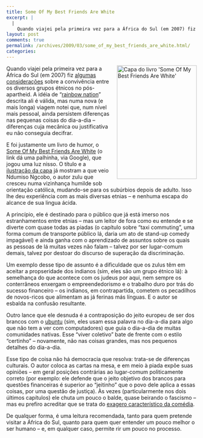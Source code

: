 ```yaml
---
title: Some Of My Best Friends Are White
excerpt: |
  |
    Quando viajei pela primeira vez para a África do Sul (em 2007) fiz algumas considerações sobre a convivência entre os diversos grupos étnicos no pós-apartheid. A idéia de "rainbow nation" descrita ali é válida, mas numa nova (e mais longa)...
layout: post
comments: true
permalink: /archives/2009/03/some_of_my_best_friends_are_white.html/
categories:
---
```

<span class="mt-enclosure mt-enclosure-image"><img title="Capa do livro 'Some Of My Best Friends Are White'" src="//chester.me/archives/img/mt/2009/03/09/some_of_my_best_friends_are_white.jpg" width="211" height="300" class="mt-image-right" style="float: right; margin: 0 0 20px 20px;" /></span>Quando viajei pela primeira vez para a África do Sul (em 2007) fiz [algumas considerações][1] sobre a convivência entre os diversos grupos étnicos no pós-apartheid. A idéia de &#8220;[rainbow nation][2]&#8221; descrita ali é válida, mas numa nova (e mais longa) viagem notei que, num nível mais pessoal, ainda persistem diferenças nas pequenas coisas do dia-a-dia &#8211; diferenças cuja mecânica ou justificativa eu não conseguia decifrar.

E foi justamente um livro de humor, o [Some Of My Best Friends Are White][3] (o link dá uma palhinha, via Google), que jogou uma luz nisso. O título e a [ilustração da capa][4] já mostram a que veio Ndumiso Ngcobo, o autor zulu que cresceu numa vizinhança humilde sob orientação católica, mudando-se para os subúrbios depois de adulto. Isso lhe deu experiência com as mais diversas etnias &#8211; e nenhuma escapa do alcance de sua lingua ácida.

A princípio, ele é destinado para o público que já está imerso nos estranhamentos entre etnias &#8211; mas um leitor de fora como eu entende e se diverte com quase todas as piadas (o capítulo sobre &#8220;taxi commuting&#8221;, uma forma comum de transporte público lá, daria um ato de stand-up comedy impagável) e ainda ganha com o aprendizado de assuntos sobre os quais as pessoas de lá muitas vezes não falam &#8211; talvez por ser lugar-comum demais, talvez por destoar do discurso de superação da discriminação.

Um exemplo desse tipo de assunto é a dificuldade que os zulus têm em aceitar a propseridade dos indianos (sim, eles são um grupo étnico lá): à semelhança do que acontece com os judeus por aqui, nem sempre os conterrâneos enxergam o empreendedorismo e o trabalho duro por trás do sucesso financeiro &#8211; os indianos, em contrapartida, cometem os pecadilhos de novos-ricos que alimentam as já ferinas más línguas. E o autor se esbalda na confusão resultante.

Outro lance que ele desnuda é a contraposição do jeito europeu de ser dos brancos com o [ubuntu][5] (sim, eles usam essa palavra no dia-a-dia para algo que não tem a ver com computadores) que guia o dia-a-dia de muitas comunidades nativas. Esse &#8220;viver coletivo&#8221; bate de frente com o estilo &#8220;certinho&#8221; &#8211; novamente, não nas coisas grandes, mas nos pequenos detalhes do dia-a-dia.

Esse tipo de coisa não há democracia que resolva: trata-se de diferenças culturais. O autor coloca as cartas na mesa, e em meio à piada expõe suas opiniões &#8211; em geral posições contrárias ao lugar-comum politicamente correto (por exemplo: ele defende que o jeito objetivo dos brancos para questões financeiras é superior ao &#8220;jeitinho&#8221; que o povo dele aplica a essas coisas, por uma questão de justiça). Às vezes (particularmente nos dois últimos capítulos) ele chuta um pouco o balde, quase beirando o fascismo &#8211; mas eu prefiro acreditar que se trata do [exagero característico da comédia][6].

De qualquer forma, é uma leitura recomendada, tanto para quem pretende visitar a África do Sul, quanto para quem quer entender um pouco melhor o ser humano &#8211; e, em qualquer caso, permite rir um pouco no processo.

 [1]: //chester.me/archives/2007/10/chester_na_afri_6.html
 [2]: http://en.wikipedia.org/wiki/Rainbow_Nation
 [3]: http://books.google.com.br/books?id=ZHxJdXkR0MsC&#038;dq=some+of+my+best+friends+are+white&#038;printsec=frontcover&#038;source=bn&#038;hl=pt-BR&#038;ei=wHW0ScibCeHAtgfwt-y7Bw&#038;sa=X&#038;oi=book_result&#038;resnum=4&#038;ct=result
 [4]: http://ruactivate.wordpress.com/2008/05/19/coconuts-and-oreos/
 [5]: http://en.wikipedia.org/wiki/Ubuntu_(philosophy)
 [6]: http://makecomedy.com/14-elements-of-comedy/
